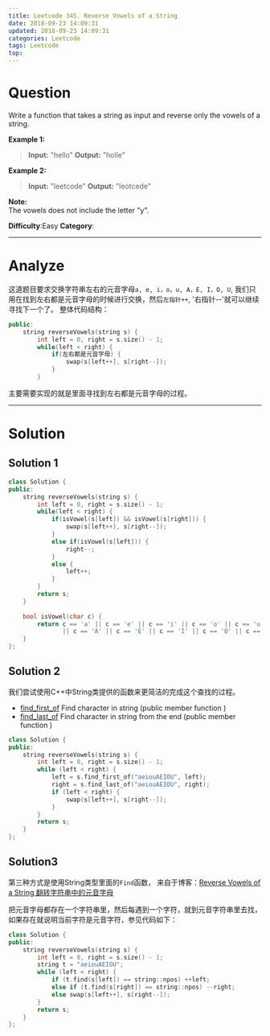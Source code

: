 ```yaml
---
title: Leetcode 345. Reverse Vowels of a String
date: 2018-09-23 14:09:31
updated: 2018-09-23 14:09:31
categories: Leetcode
tags: Leetcode
top:
---
```


# Question

Write a function that takes a string as input and reverse only the vowels of a string.

**Example 1:**

>**Input:** "hello"
>**Output:** "holle"

**Example 2:**

>**Input:** "leetcode"
>**Output:** "leotcede"

**Note:**  
The vowels does not include the letter "y".

**Difficulty**:Easy
**Category**:  
<!--more-->
******

# Analyze

这道题目要求交换字符串左右的元音字母`a, e, i，o，u, A，E, I，O, U`, 我们只用在找到左右都是元音字母的时候进行交换，然后`左指针++`, '右指针--'就可以继续寻找下一个了。
整体代码结构：

```cpp
public:
    string reverseVowels(string s) {
        int left = 0, right = s.size() - 1;
        while(left < right) {
            if(左右都是元音字母) {
                swap(s[left++], s[right--]);
            }
        }
```

主要需要实现的就是里面寻找到左右都是元音字母的过程。

******

# Solution

## Solution 1

```cpp
class Solution {
public:
    string reverseVowels(string s) {
        int left = 0, right = s.size() - 1;
        while(left < right) {
            if(isVowel(s[left]) && isVowel(s[right])) {
                swap(s[left++], s[right--]);
            }
            else if(isVowel(s[left])) {
                right--;
            }
            else {
                left++;
            }
        }
        return s;
    }
    
    bool isVowel(char c) {
        return c == 'a' || c == 'e' || c == 'i' || c == 'o' || c == 'u' 
               || c == 'A' || c == 'E' || c == 'I' || c == 'O' || c == 'U';
    }
};
```

## Solution 2

我们尝试使用C++中String类提供的函数来更简洁的完成这个查找的过程。

- [find_first_of](http://www.cplusplus.com/reference/string/string/find_first_of/)
Find character in string  (public member function )
- [find_last_of](http://www.cplusplus.com/reference/string/string/find_last_of/)
Find character in string from the end  (public member function )

```cpp
class Solution {
public:
    string reverseVowels(string s) {
        int left = 0, right = s.size() - 1;
        while (left < right) {
            left = s.find_first_of("aeiouAEIOU", left);
            right = s.find_last_of("aeiouAEIOU", right);
            if (left < right) {
                swap(s[left++], s[right--]);
            }
        }
        return s;
    }
};
```

## Solution3

第三种方式是使用String类型里面的`Find`函数， 来自于博客：[Reverse Vowels of a String 翻转字符串中的元音字母](http://www.cnblogs.com/grandyang/p/5426682.html)

把元音字母都存在一个字符串里，然后每遇到一个字符，就到元音字符串里去找，如果存在就说明当前字符是元音字符，参见代码如下：

```cpp
class Solution {
public:
    string reverseVowels(string s) {
        int left = 0, right = s.size() - 1;
        string t = "aeiouAEIOU";
        while (left < right) {
            if (t.find(s[left]) == string::npos) ++left;
            else if (t.find(s[right]) == string::npos) --right;
            else swap(s[left++], s[right--]);
        }
        return s;
    }
};
```